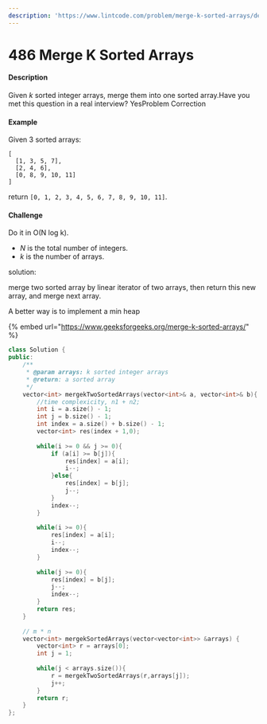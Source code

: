 ```yaml
---
description: 'https://www.lintcode.com/problem/merge-k-sorted-arrays/description'
---
```


# 486 Merge K Sorted Arrays



#### Description

Given _k_ sorted integer arrays, merge them into one sorted array.Have you met this question in a real interview?  YesProblem Correction

#### Example

Given 3 sorted arrays:

```text
[
  [1, 3, 5, 7],
  [2, 4, 6],
  [0, 8, 9, 10, 11]
]
```

return `[0, 1, 2, 3, 4, 5, 6, 7, 8, 9, 10, 11]`.

#### Challenge

Do it in O\(N log k\).

* _N_ is the total number of integers.
* _k_ is the number of arrays.

solution:

merge two sorted array by linear iterator of two arrays, then return this new array, and merge next array.

A better way is to implement a min heap

{% embed url="https://www.geeksforgeeks.org/merge-k-sorted-arrays/" %}



```cpp
class Solution {
public:
    /**
     * @param arrays: k sorted integer arrays
     * @return: a sorted array
     */
    vector<int> mergekTwoSortedArrays(vector<int>& a, vector<int>& b){
        //time complexicity, n1 + n2; 
        int i = a.size() - 1;
        int j = b.size() - 1;
        int index = a.size() + b.size() - 1;
        vector<int> res(index + 1,0);
        
        while(i >= 0 && j >= 0){
            if (a[i] >= b[j]){
                res[index] = a[i];
                i--;
            }else{
                res[index] = b[j];
                j--;
            }
            index--;
        }
    
        while(i >= 0){
            res[index] = a[i];
            i--;
            index--;
        }
        
        while(j >= 0){
            res[index] = b[j];
            j--;
            index--;
        }
        return res;
    }
    
    // m * n 
    vector<int> mergekSortedArrays(vector<vector<int>> &arrays) {
        vector<int> r = arrays[0];
        int j = 1;
        
        while(j < arrays.size()){
            r = mergekTwoSortedArrays(r,arrays[j]);
            j++;
        }
        return r;
    }
};
```

